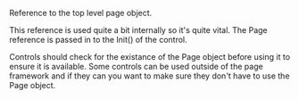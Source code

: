 ﻿Reference to the top level page object.

This reference is used quite a bit internally so it's quite vital. The Page reference is passed in to the Init() of the control.

Controls should check for the existance of the Page object before using it to ensure it is available. Some controls can be used outside of the page framework and if they can you want to make sure they don't have to use the Page object.